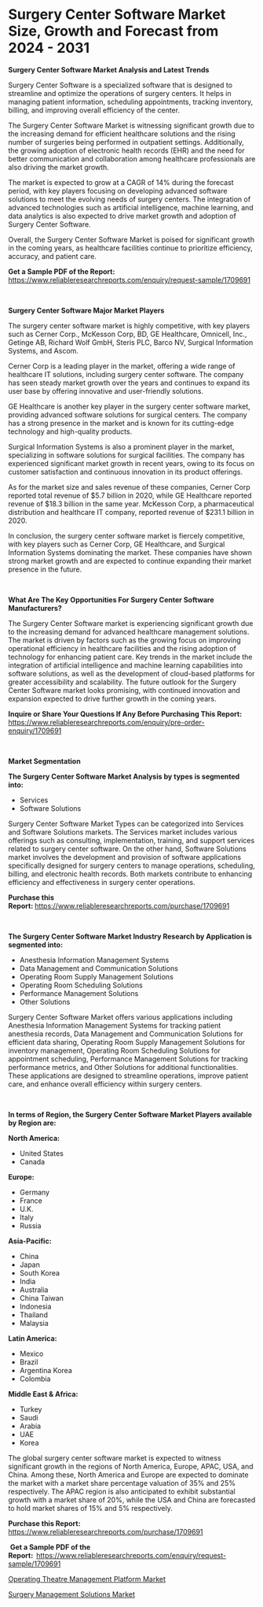 <p><h1>Surgery Center Software Market Size, Growth and Forecast from 2024 - 2031</h1></p><p><strong>Surgery Center Software Market Analysis and Latest Trends</strong></p>
<p><p>Surgery Center Software is a specialized software that is designed to streamline and optimize the operations of surgery centers. It helps in managing patient information, scheduling appointments, tracking inventory, billing, and improving overall efficiency of the center.</p><p>The Surgery Center Software Market is witnessing significant growth due to the increasing demand for efficient healthcare solutions and the rising number of surgeries being performed in outpatient settings. Additionally, the growing adoption of electronic health records (EHR) and the need for better communication and collaboration among healthcare professionals are also driving the market growth.</p><p>The market is expected to grow at a CAGR of 14% during the forecast period, with key players focusing on developing advanced software solutions to meet the evolving needs of surgery centers. The integration of advanced technologies such as artificial intelligence, machine learning, and data analytics is also expected to drive market growth and adoption of Surgery Center Software.</p><p>Overall, the Surgery Center Software Market is poised for significant growth in the coming years, as healthcare facilities continue to prioritize efficiency, accuracy, and patient care.</p></p>
<p><strong>Get a Sample PDF of the Report:&nbsp;</strong> <a href="https://www.reliableresearchreports.com/enquiry/request-sample/1709691">https://www.reliableresearchreports.com/enquiry/request-sample/1709691</a></p>
<p>&nbsp;</p>
<p><strong>Surgery Center Software Major Market Players</strong></p>
<p><p>The surgery center software market is highly competitive, with key players such as Cerner Corp., McKesson Corp, BD, GE Healthcare, Omnicell, Inc., Getinge AB, Richard Wolf GmbH, Steris PLC, Barco NV, Surgical Information Systems, and Ascom.</p><p>Cerner Corp is a leading player in the market, offering a wide range of healthcare IT solutions, including surgery center software. The company has seen steady market growth over the years and continues to expand its user base by offering innovative and user-friendly solutions.</p><p>GE Healthcare is another key player in the surgery center software market, providing advanced software solutions for surgical centers. The company has a strong presence in the market and is known for its cutting-edge technology and high-quality products.</p><p>Surgical Information Systems is also a prominent player in the market, specializing in software solutions for surgical facilities. The company has experienced significant market growth in recent years, owing to its focus on customer satisfaction and continuous innovation in its product offerings.</p><p>As for the market size and sales revenue of these companies, Cerner Corp reported total revenue of $5.7 billion in 2020, while GE Healthcare reported revenue of $18.3 billion in the same year. McKesson Corp, a pharmaceutical distribution and healthcare IT company, reported revenue of $231.1 billion in 2020.</p><p>In conclusion, the surgery center software market is fiercely competitive, with key players such as Cerner Corp, GE Healthcare, and Surgical Information Systems dominating the market. These companies have shown strong market growth and are expected to continue expanding their market presence in the future.</p></p>
<p>&nbsp;</p>
<p><strong>What Are The Key Opportunities For Surgery Center Software Manufacturers?</strong></p>
<p><p>The Surgery Center Software market is experiencing significant growth due to the increasing demand for advanced healthcare management solutions. The market is driven by factors such as the growing focus on improving operational efficiency in healthcare facilities and the rising adoption of technology for enhancing patient care. Key trends in the market include the integration of artificial intelligence and machine learning capabilities into software solutions, as well as the development of cloud-based platforms for greater accessibility and scalability. The future outlook for the Surgery Center Software market looks promising, with continued innovation and expansion expected to drive further growth in the coming years.</p></p>
<p><strong>Inquire or Share Your Questions If Any Before Purchasing This Report:</strong> <a href="https://www.reliableresearchreports.com/enquiry/pre-order-enquiry/1709691">https://www.reliableresearchreports.com/enquiry/pre-order-enquiry/1709691</a></p>
<p>&nbsp;</p>
<p><strong>Market Segmentation</strong></p>
<p><strong>The Surgery Center Software Market Analysis by types is segmented into:</strong></p>
<p><ul><li>Services</li><li>Software Solutions</li></ul></p>
<p><p>Surgery Center Software Market Types can be categorized into Services and Software Solutions markets. The Services market includes various offerings such as consulting, implementation, training, and support services related to surgery center software. On the other hand, Software Solutions market involves the development and provision of software applications specifically designed for surgery centers to manage operations, scheduling, billing, and electronic health records. Both markets contribute to enhancing efficiency and effectiveness in surgery center operations.</p></p>
<p><strong>Purchase this Report:&nbsp;</strong><a href="https://www.reliableresearchreports.com/purchase/1709691">https://www.reliableresearchreports.com/purchase/1709691</a></p>
<p>&nbsp;</p>
<p><strong>The Surgery Center Software Market Industry Research by Application is segmented into:</strong></p>
<p><ul><li>Anesthesia Information Management Systems</li><li>Data Management and Communication Solutions</li><li>Operating Room Supply Management Solutions</li><li>Operating Room Scheduling Solutions</li><li>Performance Management Solutions</li><li>Other Solutions</li></ul></p>
<p><p>Surgery Center Software Market offers various applications including Anesthesia Information Management Systems for tracking patient anesthesia records, Data Management and Communication Solutions for efficient data sharing, Operating Room Supply Management Solutions for inventory management, Operating Room Scheduling Solutions for appointment scheduling, Performance Management Solutions for tracking performance metrics, and Other Solutions for additional functionalities. These applications are designed to streamline operations, improve patient care, and enhance overall efficiency within surgery centers.</p></p>
<p>&nbsp;</p>
<p><strong>In terms of Region, the Surgery Center Software Market Players available by Region are:</strong></p>
<p>
    <p> <strong> North America: </strong>
        <ul>
            <li>United States</li>
            <li>Canada</li>
        </ul>
        </p> 
    <p> <strong> Europe: </strong>
        <ul>
            <li>Germany</li>
            <li>France</li>
            <li>U.K.</li>
            <li>Italy</li>
            <li>Russia</li>
        </ul>
        </p> 
    <p> <strong> Asia-Pacific: </strong>
        <ul>
            <li>China</li>
            <li>Japan</li>
            <li>South Korea</li>
            <li>India</li>
            <li>Australia</li>
            <li>China Taiwan</li>
            <li>Indonesia</li>
            <li>Thailand</li>
            <li>Malaysia</li>
        </ul>
        </p> 
    <p> <strong> Latin America: </strong>
        <ul>
            <li>Mexico</li>
            <li>Brazil</li>
            <li>Argentina Korea</li>
            <li>Colombia</li>
        </ul>
        </p> 
    <p> <strong> Middle East & Africa: </strong>
        <ul>
            <li>Turkey</li>
            <li>Saudi</li>
            <li>Arabia</li>
            <li>UAE</li>
            <li>Korea</li>
        </ul>
    </p>
    </p>
<p><p>The global surgery center software market is expected to witness significant growth in the regions of North America, Europe, APAC, USA, and China. Among these, North America and Europe are expected to dominate the market with a market share percentage valuation of 35% and 25% respectively. The APAC region is also anticipated to exhibit substantial growth with a market share of 20%, while the USA and China are forecasted to hold market shares of 15% and 5% respectively.</p></p>
<p><strong>Purchase this Report: </strong><a href="https://www.reliableresearchreports.com/purchase/1709691">https://www.reliableresearchreports.com/purchase/1709691</a></p>
<p>&nbsp;<strong>Get a Sample PDF of the Report:&nbsp;&nbsp;</strong><a href="https://www.reliableresearchreports.com/enquiry/request-sample/1709691">https://www.reliableresearchreports.com/enquiry/request-sample/1709691</a></p>
<p><strong></strong></p>
<p><p><a href="https://github.com/jerrycopelandthomaswsqd8q/Market-Research-Report-List-1/blob/main/operating-theatre-management-platform-market.md">Operating Theatre Management Platform Market</a></p><p><a href="https://github.com/brenzgnarento/Market-Research-Report-List-1/blob/main/surgery-management-solutions-market.md">Surgery Management Solutions Market</a></p></p>